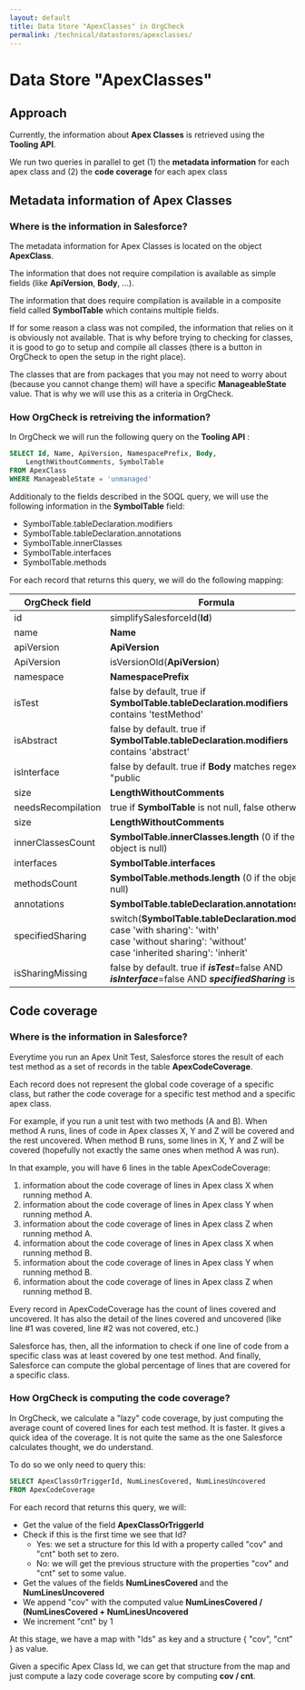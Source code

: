 ```yaml
---
layout: default
title: Data Store "ApexClasses" in OrgCheck  
permalink: /technical/datastores/apexclasses/
---
```




# Data Store "ApexClasses"



## Approach

Currently, the information about **Apex Classes** is retrieved using the **Tooling API**.

We run two queries in parallel to get (1) the **metadata information** for each apex class
and (2) the **code coverage** for each apex class



## Metadata information of Apex Classes

### Where is the information in Salesforce?

The metadata information for Apex Classes is located on the object **ApexClass**. 

The information that does not require compilation is available as simple fields 
(like **ApiVersion**, **Body**, ...). 

The information that does require compilation is available in a  composite field 
called **SymbolTable** which contains multiple fields.

If for some reason a class was not compiled, the information that relies on it is
obviously not available. That is why before trying to checking for classes, it is 
good to go to setup and compile all classes (there is a button in OrgCheck to 
open the setup in the right place).

The classes that are from packages that you may not need to worry about (because 
you cannot change them) will have a specific **ManageableState** value. That is why
we will use this as a criteria in OrgCheck.

### How OrgCheck is retreiving the information?

In OrgCheck we will run the following query on the **Tooling API** :

```SQL
SELECT Id, Name, ApiVersion, NamespacePrefix, Body, 
    LengthWithoutComments, SymbolTable 
FROM ApexClass
WHERE ManageableState = 'unmanaged'
```

Additionaly to the fields described in the SOQL query, we will use the following information in the **SymbolTable** field:
- SymbolTable.tableDeclaration.modifiers
- SymbolTable.tableDeclaration.annotations
- SymbolTable.innerClasses
- SymbolTable.interfaces
- SymbolTable.methods

For each record that returns this query, we will do the following mapping:

| OrgCheck field                           | Formula                                                                                    |
| ---------------------------------------- | ------------------------------------------------------------------------------------------ |
| id                                       | simplifySalesforceId(**Id**)                                                               |
| name                                     | **Name**                                                                                   |
| apiVersion                               | **ApiVersion**                                                                             |
| ApiVersion                               | isVersionOld(**ApiVersion**)                                                               |
| namespace                                | **NamespacePrefix**                                                                        |
| isTest                                   | false by default, true if **SymbolTable.tableDeclaration.modifiers** contains 'testMethod' |
| isAbstract                               | false by default. true if **SymbolTable.tableDeclaration.modifiers** contains 'abstract'   |
| isInterface                              | false by default. true if **Body** matches regex "public|global interface"                 |
| size                                     | **LengthWithoutComments**                                                                  |
| needsRecompilation                       | true if **SymbolTable** is not null, false otherwise.                                      |
| size                                     | **LengthWithoutComments**                                                                  |
| innerClassesCount                        | **SymbolTable.innerClasses.length** (0 if the object is null)                              |
| interfaces                               | **SymbolTable.interfaces**                                                                 |
| methodsCount                             | **SymbolTable.methods.length** (0 if the object is null)                                   |
| annotations                              | **SymbolTable.tableDeclaration.annotations**                                               |
| specifiedSharing                         | switch(**SymbolTable.tableDeclaration.modifiers**) <br />case 'with sharing': 'with'<br />case 'without sharing': 'without'<br />case 'inherited sharing': 'inherit' |
| isSharingMissing                         | false by default. true if ***isTest***=false AND ***isInterface***=false AND ***specifiedSharing*** is null | 

## Code coverage

### Where is the information in Salesforce?

Everytime you run an Apex Unit Test, Salesforce stores the result of each test method as 
a set of records in the table **ApexCodeCoverage**.

Each record does not represent the global code coverage of a specific class, but rather
the code coverage for a specific test method and a specific apex class.

For example, if you run a unit test with two methods (A and B). When method A runs, lines 
of code in Apex classes X, Y and Z will be covered and the rest uncovered.
When method B runs, some lines in X, Y and Z will be covered (hopefully not exactly the 
same ones when method A was run).

In that example, you will have 6 lines in the table ApexCodeCoverage:
1. information about the code coverage of lines in Apex class X when running method A.
2. information about the code coverage of lines in Apex class Y when running method A.
3. information about the code coverage of lines in Apex class Z when running method A.
4. information about the code coverage of lines in Apex class X when running method B.
5. information about the code coverage of lines in Apex class Y when running method B.
6. information about the code coverage of lines in Apex class Z when running method B.

Every record in ApexCodeCoverage has the count of lines covered and uncovered. It has 
also the detail of the lines covered and uncovered (like line #1 was covered, line #2 
was not covered, etc.)

Salesforce has, then, all the information to check if one line of code from a specific class 
was at least covered by one test method. And finally, Salesforce can compute the global
percentage of lines that are covered for a specific class.

### How OrgCheck is computing the code coverage?

In OrgCheck, we calculate a "lazy" code coverage, by just computing the average count of 
covered lines for each test method. It is faster. It gives a quick idea of the coverage. 
It is not quite the same as the one Salesforce calculates thought, we do understand. 

To do so we only need to query this:

```SQL
SELECT ApexClassOrTriggerId, NumLinesCovered, NumLinesUncovered 
FROM ApexCodeCoverage
```

For each record that returns this query, we will:
- Get the value of the field **ApexClassOrTriggerId**
- Check if this is the first time we see that Id?
  - Yes: we set a structure for this Id with a property called "cov" and "cnt" both set to zero.
  - No: we will get the previous structure with the properties "cov" and "cnt" set to some value.
- Get the values of the fields **NumLinesCovered** and the **NumLinesUncovered**
- We append "cov" with the computed value **NumLinesCovered / (NumLinesCovered + NumLinesUncovered** 
- We increment "cnt" by 1

At this stage, we have a map with "Ids" as key and a structure { "cov", "cnt" } as value.

Given a specific Apex Class Id, we can get that structure from the map and just compute a lazy 
code coverage score by computing **cov / cnt**.

